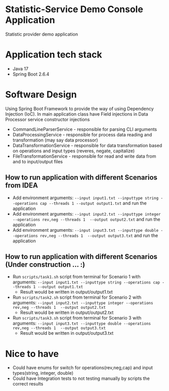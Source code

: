 # Statistic-Service Demo Console Application
Statistic provider demo application

# Application tech stack
* Java 17
* Spring Boot 2.6.4

# Software Design
Using Spring Boot Framework to provide the way of using Dependency Injection (IoC). In main application class have Field injections in Data Processor service constructor injections

* CommandLineParserService - responsible for parsing CLI arguments
* DataProcessingService - responsible for process data reading and transformation (may say data processor)
* DataTransformationService - responsible for data transformation based on operations and input types (reveres, negate, capitalize)
* FileTransformationService - responsible for read and write data from and to input/output files

## How to run application with different Scenarios from IDEA
* Add environment arguments: `--input input1.txt --inputtype string --operations cap --threads 1 --output output1.txt` and run the application
* Add environment arguments: `--input input2.txt --inputtype integer --operations rev,neg --threads 1  --output output2.txt` and run the application
* Add environment arguments: `--input input3.txt --inputtype double --operations rev,neg --threads 1  --output output3.txt` and run the application

## How to run application with different Scenarios (Under construction ... :)
* Run `scripts/task1.sh` script from terminal for Scenario 1 with arguments: `--input input1.txt --inputtype string --operations cap --threads 1 --output output1.txt`
  * Result would be written in output/output1.txt
* Run `scripts/task2.sh` script from terminal for Scenario 2 with arguments: `--input input2.txt --inputtype integer --operations rev,neg --threads 1  --output output2.txt`
  * Result would be written in output/output2.txt
* Run `scripts/task3.sh` script from terminal for Scenario 3 with arguments: `--input input3.txt --inputtype double --operations rev,neg --threads 1  --output output3.txt`
  * Result would be written in output/output3.txt

# Nice to have 
* Could have enums for switch for operations(rev,neg,cap) and input types(string, integer, double)
* Could have Integration tests to not testing manually by scripts the correct results
